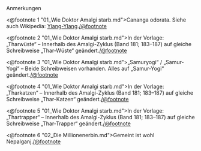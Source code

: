 <div class="anmerkungen">Anmerkungen</div>

<@footnote 1 "01_Wie Doktor Amalgi starb.md">Cananga odorata. Siehe auch Wikipedia: <a href="http://de.wikipedia.org/wiki/Ylang-Ylang">Ylang-Ylang</a>.</@footnote>

<@footnote 2 "01_Wie Doktor Amalgi starb.md">In der Vorlage: „Tharwüste“ – Innerhalb des Amalgi-Zyklus (Band 181; 183–187) auf gleiche Schreibweise „Thar-Wüste“ geändert.</@footnote>

<@footnote 3 "01_Wie Doktor Amalgi starb.md">„Samuryogi“ / „Samur-Yogi“ – Beide Schreibweisen vorhanden. Alles auf „Samur-Yogi“ geändert.</@footnote>

<@footnote 4 "01_Wie Doktor Amalgi starb.md">In der Vorlage: „Tharkatzen“ – Innerhalb des Amalgi-Zyklus (Band 181; 183–187) auf gleiche Schreibweise „Thar-Katzen“ geändert.</@footnote>

<@footnote 5 "01_Wie Doktor Amalgi starb.md">In der Vorlage: „Thartrapper“ – Innerhalb des Amalgi-Zyklus (Band 181; 183–187) auf gleiche Schreibweise „Thar-Trapper“ geändert.</@footnote>

<@footnote 6 "02_Die Millionenerbin.md">Gemeint ist wohl Nepalganj.</@footnote>

